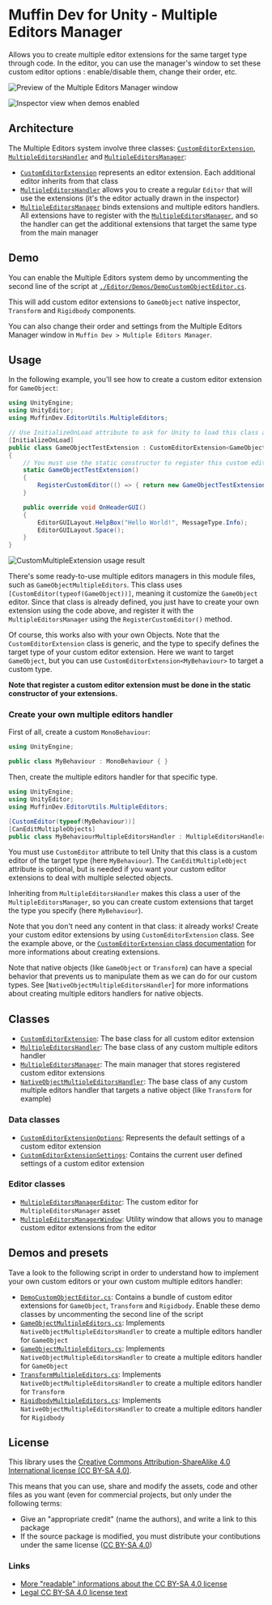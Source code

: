 # Muffin Dev for Unity - Multiple Editors Manager

Allows you to create multiple editor extensions for the same target type through code. In the editor, you can use the manager's window to set these custom editor options : enable/disable them, change their order, etc.

![Preview of the Multiple Editors Manager window](./Documentation~/Images/multiple-editors-manager-window.png)

![Inspector view when demos enabled](./Documentation~/Images/multiple-editors-manager-demo.png)

## Architecture

The Multiple Editors system involve three classes: [`CustomEditorExtension`](./Documentation~/custom-editor-extension.md), [`MultipleEditorsHandler`](./Documentation~/multiple-editors-handler.md) and [`MultipleEditorsManager`](./Documentation~/multiple-editors-manager.md):

- [`CustomEditorExtension`](./Documentation~/custom-editor-extension.md) represents an editor extension. Each additional editor inherits from that class
- [`MultipleEditorsHandler`](./Documentation~/multiple-editors-handler.md) allows you to create a regular `Editor` that will use the extensions (it's the editor actually drawn in the inspector)
- [`MultipleEditorsManager`](./Documentation~/multiple-editors-manager.md) binds extensions and multiple editors handlers. All extensions have to register with the [`MultipleEditorsManager`](./Documentation~/multiple-editors-manager.md), and so the handler can get the additional extensions that target the same type from the main manager

## Demo

You can enable the Multiple Editors system demo by uncommenting the second line of the script at [`./Editor/Demos/DemoCustomObjectEditor.cs`](./Editor/Demos/DemoCustomObjectEditor.cs).

This will add custom editor extensions to `GameObject` native inspector, `Transform` and `Rigidbody` components.

You can also change their order and settings from the Multiple Editors Manager window in `Muffin Dev > Multiple Editors Manager`.

## Usage

In the following example, you'll see how to create a custom editor extension for `GameObject`:

```cs
using UnityEngine;
using UnityEditor;
using MuffinDev.EditorUtils.MultipleEditors;

// Use InitializeOnLoad attribute to ask for Unity to load this class after recompiling
[InitializeOnLoad]
public class GameObjectTestExtension : CustomEditorExtension<GameObject>
{
    // You must use the static constructor to register this custom editor extension
    static GameObjectTestExtension()
    {
        RegisterCustomEditor(() => { return new GameObjectTestExtension(); });
    }

    public override void OnHeaderGUI()
    {
        EditorGUILayout.HelpBox("Hello World!", MessageType.Info);
        EditorGUILayout.Space();
    }
}
```

![`CustomMultipleExtension` usage result](./Documentation~/Images/multiple-editors-manager-usage-gameobject.png)

There's some ready-to-use multiple editors managers in this module files, such as `GameObjectMultipleEditors`. This class uses `[CustomEditor(typeof(GameObject))]`, meaning it customize the `GameObject` editor. Since that class is already defined, you just have to create your own extension using the code above, and register it with the `MultipleEditorsManager` using the `RegisterCustomEditor()` method.

Of course, this works also with your own Objects. Note that the `CustomEditorExtension` class is generic, and the type to specify defines the target type of your custom editor extension. Here we want to target `GameObject`, but you can use `CustomEditorExtension<MyBehaviour>` to target a custom type.

**Note that register a custom editor extension must be done in the static constructor of your extensions.**

### Create your own multiple editors handler

First of all, create a custom `MonoBehaviour`:

```cs
using UnityEngine;

public class MyBehaviour : MonoBehaviour { }
```

Then, create the multiple editors handler for that specific type.

```cs
using UnityEngine;
using UnityEditor;
using MuffinDev.EditorUtils.MultipleEditors;

[CustomEditor(typeof(MyBehaviour))]
[CanEditMultipleObjects]
public class MyBehaviourMultipleEditorsHandler : MultipleEditorsHandler<MyBehaviour> { }
```

You must use `CustomEditor` attribute to tell Unity that this class is a custom editor of the target type (here `MyBehaviour`). The `CanEditMultipleObject` attribute is optional, but is needed if you want your custom editor extensions to deal with multiple selected objects.

Inheriting from `MultipleEditorsHandler` makes this class a user of the `MultipleEditorsManager`, so you can create custom extensions that target the type you specify (here `MyBehaviour`).

Note that you don't need any content in that class: it already works! Create your custom editor extensions by using `CustomEditorExtension` class. See the example above, or the [`CustomEditorExtension` class documentation](./Documentation~/custom-editor-extension.md) for more informations about creating extensions.

Note that native objects (like `GameObject` or `Transform`) can have a special behavior that prevents us to manipulate them as we can do for our custom types. See [`NativeObjectMultipleEditorsHandler`] for more informations about creating multiple editors handlers for native objects.

## Classes

- [`CustomEditorExtension`](./custom-editor-extension.md): The base class for all custom editor extension
- [`MultipleEditorsHandler`](./multiple-editors-manager-handler.md): The base class of any custom multiple editors handler
- [`MultipleEditorsManager`](./multiple-editors-manager.md): The main manager that stores registered custom editor extensions
- [`NativeObjectMultipleEditorsHandler`](./native-object-multiple-editors-handler.md): The base class of any custom multiple editors handler that targets a native object (like `Transform` for example)

### Data classes

- [`CustomEditorExtensionOptions`](./custom-editor-extension-options.md): Represents the default settings of a custom editor extension
- [`CustomEditorExtensionSettings`](./custom-editor-extension-settings.md): Contains the current user defined settings of a custom editor extension

### Editor classes

- [`MultipleEditorsManagerEditor`](./multiple-editors-manager-editor.md): The custom editor for `MultipleEditorsManager` asset
- [`MultipleEditorsManagerWindow`](./multiple-editors-manager-window.md): Utility window that allows you to manage custom editor extensions from the editor

## Demos and presets

Tave a look to the following script in order to understand how to implement your own custom editors or your own custom multiple editors handler:

- [`DemoCustomObjectEditor.cs`](./Editor/Demos/DemoCustomObjectEditor.cs): Contains a bundle of custom editor extensions for `GameObject`, `Transform` and `Rigidbody`. Enable these demo classes by uncommenting the second line of the script
- [`GameObjectMultipleEditors.cs`](./Editor/NativeObjectMultipleEditorsHandlers/GameObjectMultipleEditors.cs): Implements `NativeObjectMultipleEditorsHandler` to create a multiple editors handler for `GameObject`
- [`GameObjectMultipleEditors.cs`](./Editor/NativeObjectMultipleEditorsHandlers/GameObjectMultipleEditors.cs): Implements `NativeObjectMultipleEditorsHandler` to create a multiple editors handler for `GameObject`
- [`TransformMultipleEditors.cs`](./Editor/NativeObjectMultipleEditorsHandlers/TransformMultipleEditors.cs): Implements `NativeObjectMultipleEditorsHandler` to create a multiple editors handler for `Transform`
- [`RigidbodyMultipleEditors.cs`](./Editor/NativeObjectMultipleEditorsHandlers/RigidbodyMultipleEditors.cs): Implements `NativeObjectMultipleEditorsHandler` to create a multiple editors handler for `Rigidbody`

## License

This library uses the [Creative Commons Attribution-ShareAlike 4.0 International license (CC BY-SA 4.0)](https://creativecommons.org/licenses/by-sa/4.0/legalcode).

This means that you can use, share and modify the assets, code and other files as you want (even for commercial projects, but only under the following terms:

- Give an "appropriate credit" (name the authors), and write a link to this package
- If the source package is modified, you must distribute your contibutions under the same license ([CC BY-SA 4.0](https://creativecommons.org/licenses/by-sa/4.0/legalcode))

### Links

- [More "readable" informations about the CC BY-SA 4.0 license](https://creativecommons.org/licenses/by-sa/4.0)
- [Legal CC BY-SA 4.0 license text](https://creativecommons.org/licenses/by-sa/4.0/legalcode)